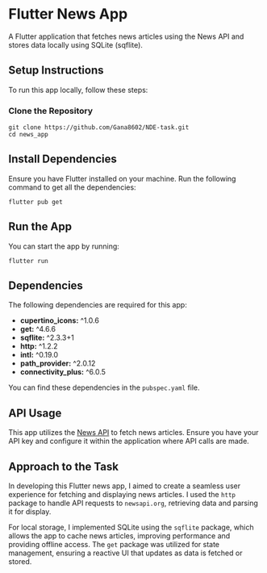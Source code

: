 # Flutter News App

A Flutter application that fetches news articles using the News API and stores data locally using SQLite (sqflite).

## Setup Instructions

To run this app locally, follow these steps:

### Clone the Repository

```
git clone https://github.com/Gana8602/NDE-task.git
cd news_app
```
## Install Dependencies
Ensure you have Flutter installed on your machine. Run the following command to get all the dependencies:

```
flutter pub get
```
## Run the App
You can start the app by running:

```
flutter run
```

## Dependencies

The following dependencies are required for this app:

- **cupertino_icons:** ^1.0.6
- **get:** ^4.6.6
- **sqflite:** ^2.3.3+1
- **http:** ^1.2.2
- **intl:** ^0.19.0
- **path_provider:** ^2.0.12
- **connectivity_plus:** ^6.0.5

You can find these dependencies in the `pubspec.yaml` file.

## API Usage

This app utilizes the [News API](https://newsapi.org/) to fetch news articles. Ensure you have your API key and configure it within the application where API calls are made.

## Approach to the Task

In developing this Flutter news app, I aimed to create a seamless user experience for fetching and displaying news articles. I used the `http` package to handle API requests to `newsapi.org`, retrieving data and parsing it for display.

For local storage, I implemented SQLite using the `sqflite` package, which allows the app to cache news articles, improving performance and providing offline access. The `get` package was utilized for state management, ensuring a reactive UI that updates as data is fetched or stored.

